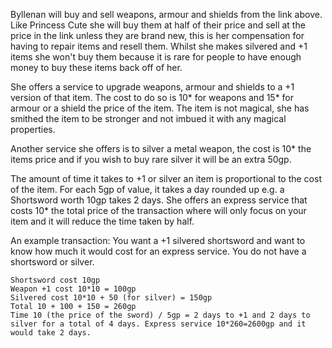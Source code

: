 Byllenan will buy and sell weapons, armour and shields from the link above. Like Princess Cute she will buy them at half of their price and sell at the price in the link unless they are brand new, this is her compensation for having to repair items and resell them. Whilst she makes silvered and +1 items she won't buy them because it is rare for people to have enough money to buy these items back off of her.

She offers a service to upgrade weapons, armour and shields to a +1 version of that item. The cost to do so is 10* for weapons and 15* for armour or a shield the price of the item. The item is not magical, she has smithed the item to be stronger and not imbued it with any magical properties.

Another service she offers is to silver a metal weapon, the cost is 10* the items price and if you wish to buy rare silver it will be an extra 50gp.
 
The amount of time it takes to +1 or silver an item is proportional to the cost of the item. For each 5gp of value, it takes a day rounded up e.g. a Shortsword worth 10gp takes 2 days. She offers an express service that costs 10* the total price of the transaction where will only focus on your item and it will reduce the time taken by half.

An example transaction: You want a +1 silvered shortsword and want to know how much it would cost for an express service. You do not have a shortsword or silver.

```
Shortsword cost 10gp
Weapon +1 cost 10*10 = 100gp
Silvered cost 10*10 + 50 (for silver) = 150gp
Total 10 + 100 + 150 = 260gp
Time 10 (the price of the sword) / 5gp = 2 days to +1 and 2 days to silver for a total of 4 days. Express service 10*260=2600gp and it would take 2 days.
```